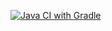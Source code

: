 [![Java CI with Gradle](https://github.com/tigerkimkg/hw_web/actions/workflows/gradle.yml/badge.svg)](https://github.com/tigerkimkg/hw_web/actions/workflows/gradle.yml)